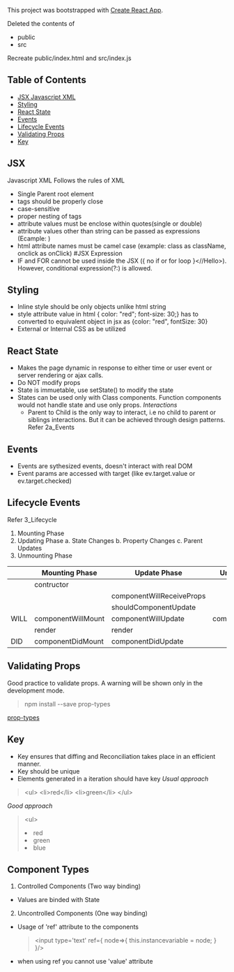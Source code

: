 This project was bootstrapped with [Create React App](https://github.com/facebookincubator/create-react-app).

Deleted the contents of

- public
- src

Recreate public/index.html and src/index.js

## Table of Contents

- [JSX Javascript XML](#jsx)
- [Styling](#styling)
- [React State](#react-state)
- [Events](#events)
- [Lifecycle Events](#lifecycle-events)
- [Validating Props](#validating-props)
- [Key](#key)

## JSX

Javascript XML Follows the rules of XML

- Single Parent root element
- tags should be properly close
- case-sensitive
- proper nesting of tags
- attribute values must be enclose within quotes(single or double)
- attribute values other than string can be passed as expressions (Ecample: <Hello val={100}>)
- html attribute names must be camel case (example: class as className, onclick as onClick)
  #JSX Expression
- IF and FOR cannot be used inside the JSX (<Hello>{ no if or for loop }<//Hello>). However, conditional expression(?:) is allowed.

## Styling

- Inline style should be only objects unlike html string
- style attribute value in html { color: "red"; font-size: 30;} has to converted to equivalent object in jsx as {color: "red", fontSize: 30}
- External or Internal CSS as be utilized

## React State

- Makes the page dynamic in response to either time or user event or server rendering or ajax calls.
- Do NOT modify props
- State is immuetable, use setState() to modify the state
- States can be used only with Class components. Function components would not handle state and use only props.
  _Interactions_
  - Parent to Child is the only way to interact, i.e no child to parent or siblings interactions. But it can be achieved through design patterns.
    Refer 2a_Events

## Events

- Events are sythesized events, doesn't interact with real DOM
- Event params are accessed with target (like ev.target.value or ev.target.checked)

## Lifecycle Events

Refer 3_Lifecycle

1.  Mounting Phase
2.  Updating Phase
    a. State Changes
    b. Property Changes
    c. Parent Updates
3.  Unmounting Phase

|      | Mounting Phase     | Update Phase              | Unmounting Phase     |
| ---- | ------------------ | ------------------------- | -------------------- |
|      | contructor         |                           |                      |
|      |                    | componentWillReceiveProps |                      |
|      |                    | shouldComponentUpdate     |                      |
| WILL | componentWillMount | componentWillUpdate       | componentWillUnmount |
|      | render             | render                    |                      |
| DID  | componentDidMount  | componentDidUpdate        |                      |

## Validating Props

Good practice to validate props. A warning will be shown only in the development mode.

> npm install --save prop-types

[prop-types](https://www.npmjs.com/package/prop-types)

## Key

- Key ensures that diffing and Reconciliation takes place in an efficient manner.
- Key should be unique
- Elements generated in a iteration should have key
  _Usual approach_

> <ul\>
> <li\>red</li\>
> <li\>green</li\>
> </ul\>

_Good approach_

> <ul\>
>
> <li key="red"\>red</li\>
> <li key="green"\>green</li\>
> <li key="blue"\>blue</li\>
> </ul\>

## Component Types

1.  Controlled Components (Two way binding)

- Values are binded with State

2.  Uncontrolled Components (One way binding)

- Usage of 'ref' attribute to the components
  > <input type='text' ref={ node=>{
  > this.instancevariable = node; } }\/>
- when using ref you cannot use 'value' attribute
